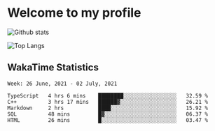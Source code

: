 # Welcome to my profile

![Github stats](https://github-readme-stats.vercel.app/api?username=xinthose&show_icons=true&theme=radical&count_private=true)

![Top Langs](https://github-readme-stats.vercel.app/api/top-langs/?username=xinthose)

## WakaTime Statistics
<!--START_SECTION:waka-->
```text
Week: 26 June, 2021 - 02 July, 2021

TypeScript   4 hrs 6 mins    ████████░░░░░░░░░░░░░░░░░   32.59 % 
C++          3 hrs 17 mins   ██████▓░░░░░░░░░░░░░░░░░░   26.21 % 
Markdown     2 hrs           ████░░░░░░░░░░░░░░░░░░░░░   15.92 % 
SQL          48 mins         █▓░░░░░░░░░░░░░░░░░░░░░░░   06.37 % 
HTML         26 mins         █░░░░░░░░░░░░░░░░░░░░░░░░   03.47 % 
```
<!--END_SECTION:waka-->

<!-- ![github contribution grid snake animation](https://raw.githubusercontent.com/xinthose/xinthose/dist/github-contribution-grid-snake.svg)

_generated with [Platane/snk](https://github.com/Platane/snk)_ -->
